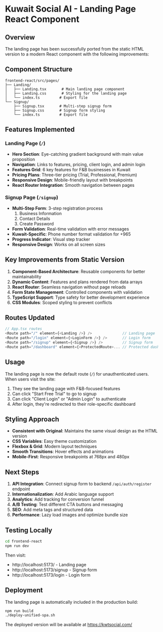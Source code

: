 # Kuwait Social AI - Landing Page React Component

## Overview

The landing page has been successfully ported from the static HTML version to a modern React component with the following improvements:

## Component Structure

```
frontend-react/src/pages/
├── Landing/
│   ├── Landing.tsx       # Main landing page component
│   ├── Landing.css       # Styling for the landing page
│   └── index.ts         # Export file
└── Signup/
    ├── Signup.tsx       # Multi-step signup form
    ├── Signup.css       # Signup form styling
    └── index.ts         # Export file
```

## Features Implemented

### Landing Page (`/`)
- **Hero Section**: Eye-catching gradient background with main value proposition
- **Navigation**: Links to features, pricing, client login, and admin login
- **Features Grid**: 6 key features for F&B businesses in Kuwait
- **Pricing Plans**: Three-tier pricing (Trial, Professional, Premium)
- **Responsive Design**: Mobile-friendly layout with breakpoints
- **React Router Integration**: Smooth navigation between pages

### Signup Page (`/signup`)
- **Multi-Step Form**: 3-step registration process
  1. Business Information
  2. Contact Details  
  3. Create Password
- **Form Validation**: Real-time validation with error messages
- **Kuwait-Specific**: Phone number format validation for +965
- **Progress Indicator**: Visual step tracker
- **Responsive Design**: Works on all screen sizes

## Key Improvements from Static Version

1. **Component-Based Architecture**: Reusable components for better maintainability
2. **Dynamic Content**: Features and plans rendered from data arrays
3. **React Router**: Seamless navigation without page reloads
4. **Form State Management**: Controlled components with validation
5. **TypeScript Support**: Type safety for better development experience
6. **CSS Modules**: Scoped styling to prevent conflicts

## Routes Updated

```typescript
// App.tsx routes
<Route path="/" element={<Landing />} />              // Landing page
<Route path="/login" element={<LoginForm />} />       // Login form
<Route path="/signup" element={<Signup />} />         // Signup form
<Route path="/dashboard" element={<ProtectedRoute>... // Protected dashboard
```

## Usage

The landing page is now the default route (`/`) for unauthenticated users. When users visit the site:

1. They see the landing page with F&B-focused features
2. Can click "Start Free Trial" to go to signup
3. Can click "Client Login" or "Admin Login" to authenticate
4. After login, they're redirected to their role-specific dashboard

## Styling Approach

- **Consistent with Original**: Maintains the same visual design as the HTML version
- **CSS Variables**: Easy theme customization
- **Flexbox & Grid**: Modern layout techniques
- **Smooth Transitions**: Hover effects and animations
- **Mobile-First**: Responsive breakpoints at 768px and 480px

## Next Steps

1. **API Integration**: Connect signup form to backend `/api/auth/register` endpoint
2. **Internationalization**: Add Arabic language support
3. **Analytics**: Add tracking for conversion funnel
4. **A/B Testing**: Test different CTA buttons and messaging
5. **SEO**: Add meta tags and structured data
6. **Performance**: Lazy load images and optimize bundle size

## Testing Locally

```bash
cd frontend-react
npm run dev
```

Then visit:
- http://localhost:5173/ - Landing page
- http://localhost:5173/signup - Signup form
- http://localhost:5173/login - Login form

## Deployment

The landing page is automatically included in the production build:

```bash
npm run build
./deploy-unified-spa.sh
```

The deployed version will be available at https://kwtsocial.com/
